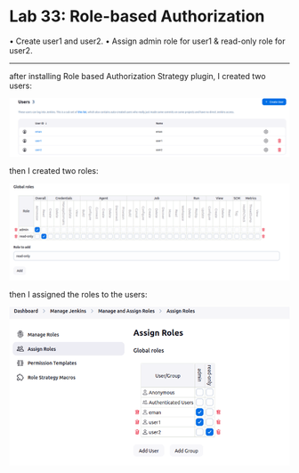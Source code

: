 #  Lab 33: Role-based Authorization 

• Create user1 and user2.
• Assign admin role for user1 & read-only role for user2.

---

after installing Role based Authorization Strategy plugin, I created two users:

![users](../images/33.png)

then I created two roles:

![roles](../images/33-1.png)

then I assigned the roles to the users:

![assign roles](../images/33-2.png)
